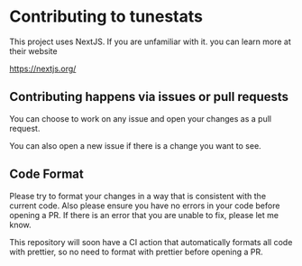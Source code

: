 # Contributing to tunestats

This project uses NextJS. If you are unfamiliar with it. you can learn more at their website

https://nextjs.org/

## Contributing happens via issues or pull requests

You can choose to work on any issue and open your changes as a pull request.

You can also open a new issue if there is a change you want to see.

## Code Format

Please try to format your changes in a way that is consistent with the current code. Also please ensure you have no errors in your code before opening a PR. If there is an error that you are unable to fix, please let me know.

This repository will soon have a CI action that automatically formats all code with prettier, so no need to format with prettier before opening a PR.
